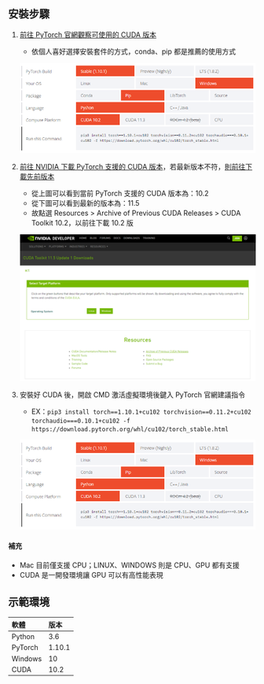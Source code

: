 ## 安裝步驟
1. [前往 PyTorch 官網觀察可使用的 CUDA 版本](https://pytorch.org/get-started/locally/)
    * 依個人喜好選擇安裝套件的方式，conda、pip 都是推薦的使用方式

    ![](https://github.com/yuning-lin/TorchLearningNotes/blob/main/Pictures/pytorch_installation_cmd.PNG)

2. [前往 NVIDIA 下載 PyTorch 支援的 CUDA 版本](https://developer.nvidia.com/cuda-downloads)，若最新版本不符，[則前往下載先前版本](https://developer.nvidia.com/cuda-toolkit-archive)
    * 從上圖可以看到當前 PyTorch 支援的 CUDA 版本為：10.2
    * 從下圖可以看到最新的版本為：11.5
    * 故點選 Resources > Archive of Previous CUDA Releases > CUDA Toolkit 10.2，以前往下載 10.2 版

    ![](https://github.com/yuning-lin/TorchLearningNotes/blob/main/Pictures/pytorch_installation_cuda_other_version.PNG)

3. 安裝好 CUDA 後，開啟 CMD 激活虛擬環境後鍵入 PyTorch 官網建議指令
    * EX：`pip3 install torch==1.10.1+cu102 torchvision==0.11.2+cu102 torchaudio===0.10.1+cu102 -f https://download.pytorch.org/whl/cu102/torch_stable.html`
      
    ![](https://github.com/yuning-lin/TorchLearningNotes/blob/main/Pictures/pytorch_installation_cmd.PNG)
      
#### 補充
* Mac 目前僅支援 CPU；LINUX、WINDOWS 則是 CPU、GPU 都有支援
* CUDA 是一開發環境讓 GPU 可以有高性能表現
  
## 示範環境
|軟體|版本|
|:---|:---|
|Python|3.6|
|PyTorch|1.10.1|
|Windows|10|
|CUDA|10.2|


